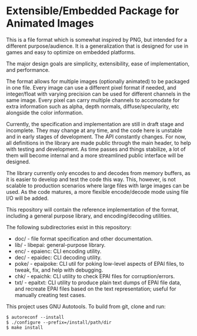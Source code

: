 # Extensible/Embedded Package for Animated Images

This is a file format which is somewhat inspired by PNG, but intended
for a different purpose/audience. It is a generalization that is
designed for use in games and easy to optimize on embedded platforms.

The major design goals are simplicity, extensibility, ease of
implementation, and performance.

The format allows for multiple images (optionally animated) to be
packaged in one file. Every image can use a different pixel format if
needed, and integer/float with varying precision can be used for
different channels in the same image. Every pixel can carry multiple
channels to accomodate for extra information such as alpha, depth
normals, diffuse/specularity, etc alongside the color information.

Currently, the specification and implementation are still in draft stage
and incomplete. They may change at any time, and the code here is
unstable and in early stages of development. The API constantly changes.
For now, all definitions in the library are made public through the main
header, to help with testing and development. As time passes and things
stabilize, a lot of them will become internal and a more streamlined
public interface will be designed.

The library currently only encodes to and decodes from memory buffers,
as it is easier to develop and test the code this way. This, however, is
not scalable to production scenarios where large files with large images
can be used. As the code matures, a more flexible encode/decode mode
using file I/O will be added.

This repository will contain the reference implementation of the format,
including a general purpose library, and encoding/decoding utilities.

The following subdirectories exist in this repository:
- doc/ - file format specification and other documentation.
- lib/ - libepai: general-purpose library.
- enc/ - epaienc: CLI encoding utility.
- dec/ - epaidec: CLI decoding utility.
- poke/ - epaipoke: CLI util for poking low-level aspects of EPAI files,
  to tweak, fix, and help with debugging.
- chk/ - epaichk: CLI utility to check EPAI files for corruption/errors.
- txt/ - epaitxt: CLI utility to produce plain text dumps of EPAI file
  data, and recreate EPAI files based on the text representation; useful
  for manually creating test cases.


This project uses GNU Autotools. To build from git, clone and run:

```
$ autoreconf --install
$ ./configure --prefix=/install/path/dir
$ make install
```

